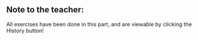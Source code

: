 ## Note to the teacher:

All exercises have been done in this part, and are viewable by clicking the History button!


